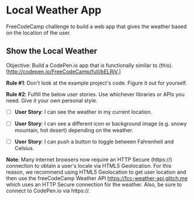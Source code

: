 # Local Weather App
FreeCodeCamp challenge to build a web app that gives the weather based on the location of the user.

## Show the Local Weather

Objective: Build a CodePen.io app that is functionally similar to (this).[http://codepen.io/FreeCodeCamp/full/bELRjV.]

**Rule #1**: Don't look at the example project's code. Figure it out for yourself.

**Rule #2**: Fulfill the below user stories. Use whichever libraries or APIs you need. Give it your own personal style.

- [ ] **User Story**: I can see the weather in my current location.

- [ ] **User Story**: I can see a different icon or background image (e.g. snowy mountain, hot desert) depending on the weather.

- [ ] **User Story**: I can push a button to toggle between Fahrenheit and Celsius.

**Note**: Many internet browsers now require an HTTP Secure (https://) connection to obtain a user's locale via HTML5 Geolocation. For this reason, we recommend using HTML5 Geolocation to get user location and then use the freeCodeCamp Weather API https://fcc-weather-api.glitch.me which uses an HTTP Secure connection for the weather. Also, be sure to connect to CodePen.io via https://.